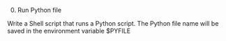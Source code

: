 0. Run Python file

Write a Shell script that runs a Python script.
The Python file name will be saved in the environment variable $PYFILE
